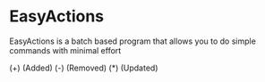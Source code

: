 # EasyActions
EasyActions is a batch based program that allows you to do simple commands with minimal effort

(+) (Added)
(-) (Removed)
(*) (Updated)
